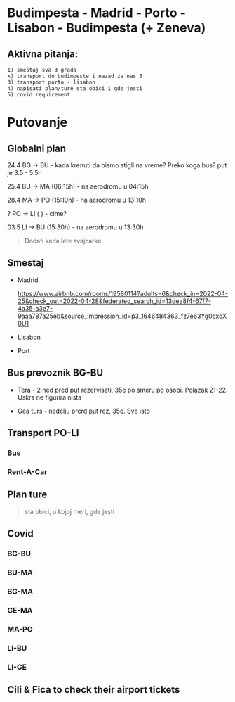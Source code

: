 # Budimpesta - Madrid - Porto - Lisabon - Budimpesta (+ Zeneva)

## Aktivna pitanja: 
    1) smestaj sva 3 grada
    x) transport do budimpeste i nazad za nas 5
    3) transport porto - lisabon
    4) napisati plan/ture sta obici i gde jesti 
    5) covid requirement

# Putovanje

## Globalni plan
24.4 BG -> BU - kada krenuti da bismo stigli na vreme? Preko koga bus? put je 3.5 - 5.5h 

25.4 BU -> MA (06:15h) - na aerodromu u 04:15h 

28.4 MA -> PO (15:10h) - na aerodromu u 13:10h

?    PO -> LI (      ) - cime?

03.5 LI -> BU (15:30h) - na aerodromu u 13:30h

> Dodati kada lete svajcarke 


## Smestaj

* Madrid 

    https://www.airbnb.com/rooms/19580114?adults=6&check_in=2022-04-25&check_out=2022-04-28&federated_search_id=13dea8f4-67f7-4a35-a3e7-9aaa787a25eb&source_impression_id=p3_1646484363_fz7e63Yg0cxoX0U1

* Lisabon

* Port


## Bus prevoznik BG-BU

* Tera - 2 ned pred put rezervisati, 35e po smeru po osobi. Polazak 21-22. Uskrs ne figurira nista 

* Gea turs - nedelju prerd put rez, 35e. Sve isto

## Transport PO-LI
### Bus
### Rent-A-Car

## Plan ture
> sta obici, u kojoj meri, gde jesti

## Covid
### BG-BU
### BU-MA
### BG-MA
### GE-MA
### MA-PO
### LI-BU
### LI-GE

## Cili & Fica to check their airport tickets
